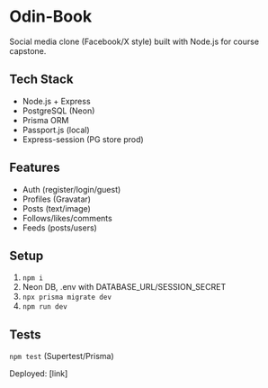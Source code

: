 # Odin-Book

Social media clone (Facebook/X style) built with Node.js for course capstone.

## Tech Stack

- Node.js + Express
- PostgreSQL (Neon)
- Prisma ORM
- Passport.js (local)
- Express-session (PG store prod)

## Features

- Auth (register/login/guest)
- Profiles (Gravatar)
- Posts (text/image)
- Follows/likes/comments
- Feeds (posts/users)

## Setup

1. `npm i`
2. Neon DB, .env with DATABASE_URL/SESSION_SECRET
3. `npx prisma migrate dev`
4. `npm run dev`

## Tests

`npm test` (Supertest/Prisma)

Deployed: [link]
